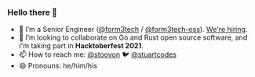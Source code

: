 ### Hello there 👋

- 🔭 I’m a Senior Engineer ([@form3tech](https://github.com/form3tech) / [@form3tech-oss](https://github.com/form3tech-oss)). [We're hiring](https://www.form3.tech/careers).
- 👯 I’m looking to collaborate on Go and Rust open source software, and I'm taking part in **Hacktoberfest 2021**.
- 📫 How to reach me: [@stoovon](https://github.com/stoovon) 🐦 [@stuartcodes](https://twitter.com/stuartcodes)
- 😄 Pronouns: he/him/his
